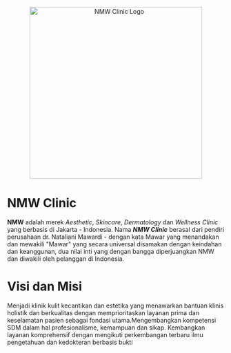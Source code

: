 <p align="center"><a href="https://nmwclinic.co.id" target="_blank"><img src="" width="400" alt="NMW Clinic Logo"></a></p>

# NMW Clinic

**NMW** adalah merek *Aesthetic*, *Skincare*, *Dermatology* dan *Wellness Clinic* yang berbasis di Jakarta - Indonesia. Nama ***NMW Clinic*** berasal dari pendiri perusahaan dr. Nataliani Mawardi - dengan kata Mawar yang menandakan dan mewakili "Mawar" yang secara universal disamakan dengan keindahan dan keanggunan, dua nilai inti yang dengan bangga diperjuangkan NMW dan diwakili oleh pelanggan di Indonesia.

# Visi dan Misi

Menjadi klinik kulit kecantikan dan estetika yang menawarkan bantuan klinis holistik dan berkualitas dengan memprioritaskan layanan prima dan keselamatan pasien sebagai fondasi utama.Mengembangkan kompetensi SDM dalam hal profesionalisme, kemampuan dan sikap. Kembangkan layanan komprehensif dengan mengikuti perkembangan terbaru ilmu pengetahuan dan kedokteran berbasis bukti